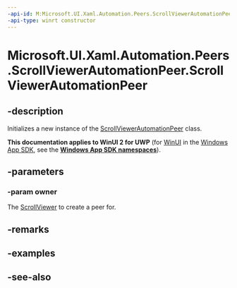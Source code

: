 ```yaml
---
-api-id: M:Microsoft.UI.Xaml.Automation.Peers.ScrollViewerAutomationPeer.#ctor(Microsoft.UI.Xaml.Controls.ScrollViewer)
-api-type: winrt constructor
---
```


<!-- Method syntax
public ScrollViewerAutomationPeer(Windows.UI.Xaml.Controls.ScrollViewer owner)
-->

# Microsoft.UI.Xaml.Automation.Peers.ScrollViewerAutomationPeer.ScrollViewerAutomationPeer

## -description
Initializes a new instance of the [ScrollViewerAutomationPeer](scrollviewerautomationpeer.md) class.

**This documentation applies to WinUI 2 for UWP** (for [WinUI](/windows/apps/winui/winui3/) in the [Windows App SDK](/windows/apps/windows-app-sdk/), see the **[Windows App SDK namespaces](/windows/windows-app-sdk/api/winrt/)**).

## -parameters
### -param owner
The [ScrollViewer](../microsoft.ui.xaml.controls/scrollviewer.md) to create a peer for.

## -remarks

## -examples

## -see-also
